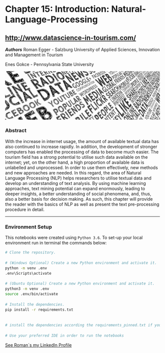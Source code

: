 # Chapter 15: Introduction: Natural-Language-Processing
## http://www.datascience-in-tourism.com/

***Authors***
Roman Egger - Salzburg University of Applied Sciences, Innovation and Management in Tourism

Enes Gokce - Pennsylvania State University

![text.png](https://github.com/DataScience-in-Tourism/Chapter-16-Text-Representation-and-Word-Embeddings/blob/main/text.png)

### Abstract

With the increase in internet usage, the amount of available textual data has also continued to increase rapidly. In addition, the development of stronger computers has enabled the processing of data to become much easier. The tourism field has a strong potential to utilise such data available on the internet; yet, on the other hand, a high proportion of available data is unlabelled and unprocessed. In order to use them effectively, new methods and new approaches are needed. In this regard, the area of Natural Language Processing (NLP) helps researchers to utilise textual data and develop an understanding of text analysis. By using machine learning approaches, text mining potential can expand enormously, leading to deeper insights, a better understanding of social phenomena, and, thus, also a better basis for decision making. As such, this chapter will provide the reader with the basics of NLP as well as present the text pre-processing procedure in detail.

-----------------------


### Environment Setup

This notebooks were created using `Python 3.6`.  To set-up your local environment run in terminal the commands below:

```bash
# Clone the repository.

# (Windows Optional) Create a new Python environment and activate it.
python -m venv .env
.env\Scripts\activate

# (Ubuntu Optional) Create a new Python environment and activate it.
python3 -m venv .env
source .env/bin/activate

# Install the dependencies.
pip install -r requirements.txt


# install the dependencies according the requirements_pinned.txt if you want to us the same library versions

# Use your preferred IDE in order to run the notebooks
```
[See Roman´s my LinkedIn Profile](https://www.linkedin.com/in/prof-dr-roman-egger-b645601/)
